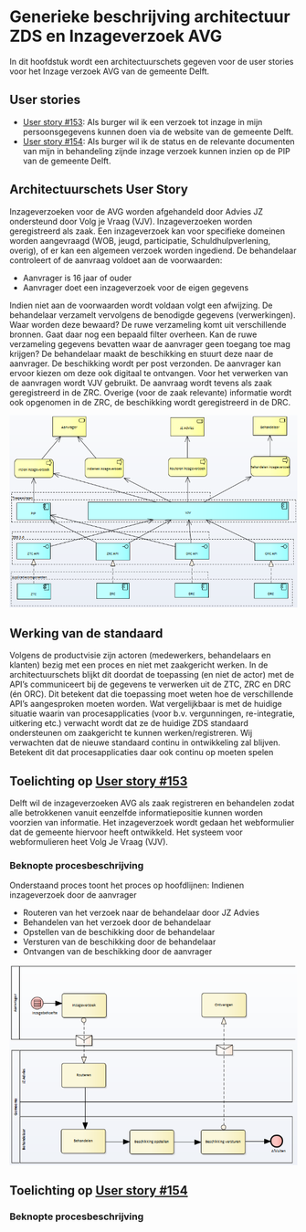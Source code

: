 # Generieke beschrijving architectuur ZDS en Inzageverzoek AVG

In dit hoofdstuk wordt een architectuurschets gegeven voor de user stories voor het Inzage verzoek AVG van de gemeente Delft.

## User stories

* [User story #153](https://github.com/VNG-Realisatie/gemma-zaken/issues/153): Als burger wil ik een verzoek tot inzage in mijn persoonsgegevens kunnen doen via de website van de gemeente Delft.
* [User story #154](https://github.com/VNG-Realisatie/gemma-zaken/issues/154): Als burger wil ik de status en de relevante documenten van mijn in behandeling zijnde inzage verzoek kunnen inzien op de PIP van de gemeente Delft.


## Architectuurschets User Story
Inzageverzoeken voor de AVG worden afgehandeld door Advies JZ ondersteund door Volg je Vraag (VJV). Inzageverzoeken worden geregistreerd als zaak.
Een inzageverzoek kan voor specifieke domeinen worden aangevraagd (WOB, jeugd, participatie, Schuldhulpverlening, overig), of er kan een algemeen verzoek worden ingediend. 
De behandelaar controleert of de aanvraag voldoet aan de voorwaarden:
* Aanvrager is 16 jaar of ouder
* Aanvrager doet een inzageverzoek voor de eigen gegevens

Indien niet aan de voorwaarden wordt voldaan volgt een afwijzing.
De behandelaar verzamelt vervolgens de benodigde gegevens (verwerkingen). Waar worden deze bewaard? De ruwe verzameling komt uit verschillende bronnen. Gaat daar nog een bepaald filter overheen. Kan de ruwe verzameling gegevens bevatten waar de aanvrager geen toegang toe mag krijgen?
De behandelaar maakt de beschikking en stuurt deze naar de aanvrager.
De beschikking wordt per post verzonden. De aanvrager kan ervoor kiezen om deze ook digitaal te ontvangen.
Voor het verwerken van de aanvragen wordt VJV gebruikt. De aanvraag wordt tevens als zaak geregistreerd in de ZRC. Overige (voor de zaak relevante) informatie wordt ook opgenomen in de ZRC, de beschikking wordt geregistreerd in de DRC.

![Architectuur](./bestanden/Delft-Inzageverzoek/Architectuurschets%20Inzageverzoek%20AVG.png)

## Werking van de standaard
Volgens de productvisie zijn actoren (medewerkers, behandelaars en klanten) bezig met een proces en niet met zaakgericht werken. 
In de architectuurschets blijkt dit doordat de toepassing (en niet de actor) met de API’s communiceert bij de gegevens te verwerken uit de ZTC, ZRC en DRC (én ORC).
Dit betekent dat die toepassing moet weten hoe de verschillende API’s aangesproken moeten worden. Wat vergelijkbaar is met de huidige situatie waarin van procesapplicaties (voor b.v. vergunningen, re-integratie, uitkering etc.) verwacht wordt dat ze de huidige ZDS standaard ondersteunen om zaakgericht te kunnen werken/registreren.
Wij verwachten dat de nieuwe standaard continu in ontwikkeling zal blijven. Betekent dit dat procesapplicaties daar ook continu op moeten spelen

## Toelichting op [User story #153](https://github.com/VNG-Realisatie/gemma-zaken/issues/153)

Delft wil de inzageverzoeken AVG als zaak registreren en behandelen zodat alle betrokkenen vanuit eenzelfde informatiepositie kunnen worden voorzien van informatie. Het inzageverzoek wordt gedaan het webformulier dat de gemeente hiervoor heeft ontwikkeld. Het systeem voor webformulieren heet Volg Je Vraag (VJV). 

### Beknopte procesbeschrijving

Onderstaand proces toont het proces op hoofdlijnen:
Indienen inzageverzoek door de aanvrager
* Routeren van het verzoek naar de behandelaar door JZ Advies
* Behandelen van het verzoek door de behandelaar
* Opstellen van de beschikking door de behandelaar
* Versturen van de beschikking door de behandelaar
* Ontvangen van de beschikking door de aanvrager

![Proces](./bestanden/Delft-Inzageverzoek/Proces%20view%20Inzageverzoek%20AVG%20v2.png)

## Toelichting op [User story #154](https://github.com/VNG-Realisatie/gemma-zaken/issues/154)



### Beknopte procesbeschrijving


